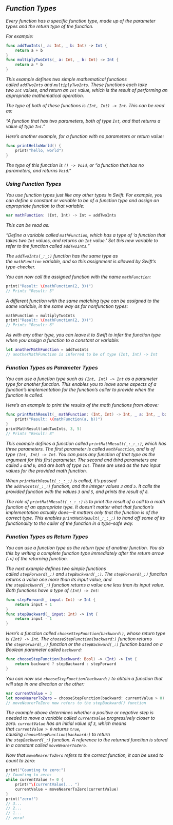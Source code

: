 ## *Function Types*

*Every function has a specific function type, made up of the parameter types and the return type of the function.*

*For example:*

```swift
func addTwoInts(_ a: Int, _ b: Int) -> Int {
    return a + b
}
func multiplyTwoInts(_ a: Int, _ b: Int) -> Int {
    return a * b
}
```

*This example defines two simple mathematical functions called `addTwoInts` and `multiplyTwoInts`. These functions each take two `Int` values, and return an `Int` value, which is the result of performing an appropriate mathematical operation.*

*The type of both of these functions is `(Int, Int) -> Int`. This can be read as:*

*“A function that has two parameters, both of type `Int`, and that returns a value of type `Int`.”*

*Here’s another example, for a function with no parameters or return value:*

```swift
func printHelloWorld() {
    print("hello, world")
}
```

*The type of this function is `() -> Void`, or “a function that has no parameters, and returns `Void`.”*

### *Using Function Types*

*You use function types just like any other types in Swift. For example, you can define a constant or variable to be of a function type and assign an appropriate function to that variable:*

```swift
var mathFunction: (Int, Int) -> Int = addTwoInts
```

*This can be read as:*

*“Define a variable called `mathFunction`, which has a type of ‘a function that takes two `Int` values, and returns an `Int` value.’ Set this new variable to refer to the function called `addTwoInts`.”*

*The `addTwoInts(_:_:)` function has the same type as the `mathFunction` variable, and so this assignment is allowed by Swift’s type-checker.*

*You can now call the assigned function with the name `mathFunction`:*

```swift
print("Result: \(mathFunction(2, 3))")
// Prints "Result: 5"
```

*A different function with the same matching type can be assigned to the same variable, in the same way as for nonfunction types:*

```swift
mathFunction = multiplyTwoInts
print("Result: \(mathFunction(2, 3))")
// Prints "Result: 6"
```

*As with any other type, you can leave it to Swift to infer the function type when you assign a function to a constant or variable:*

```swift
let anotherMathFunction = addTwoInts
// anotherMathFunction is inferred to be of type (Int, Int) -> Int
```

### *Function Types as Parameter Types*

*You can use a function type such as `(Int, Int) -> Int` as a parameter type for another function. This enables you to leave some aspects of a function’s implementation for the function’s caller to provide when the function is called.*

*Here’s an example to print the results of the math functions from above:*

```swift
func printMathResult(_ mathFunction: (Int, Int) -> Int, _ a: Int, _ b: Int) {
    print("Result: \(mathFunction(a, b))")
}
printMathResult(addTwoInts, 3, 5)
// Prints "Result: 8"
```

*This example defines a function called `printMathResult(_:_:_:)`, which has three parameters. The first parameter is called `mathFunction`, and is of type `(Int, Int) -> Int`. You can pass any function of that type as the argument for this first parameter. The second and third parameters are called `a` and `b`, and are both of type `Int`. These are used as the two input values for the provided math function.*

*When `printMathResult(_:_:_:)` is called, it’s passed the `addTwoInts(_:_:)` function, and the integer values `3` and `5`. It calls the provided function with the values `3` and `5`, and prints the result of `8`.*

*The role of `printMathResult(_:_:_:)` is to print the result of a call to a math function of an appropriate type. It doesn’t matter what that function’s implementation actually does—it matters only that the function is of the correct type. This enables `printMathResult(_:_:_:)` to hand off some of its functionality to the caller of the function in a type-safe way.*

### *Function Types as Return Types*

*You can use a function type as the return type of another function. You do this by writing a complete function type immediately after the return arrow (`->`) of the returning function.*

*The next example defines two simple functions called `stepForward(_:)` and `stepBackward(_:)`. The `stepForward(_:)` function returns a value one more than its input value, and the `stepBackward(_:)` function returns a value one less than its input value. Both functions have a type of `(Int) -> Int`:*

```swift
func stepForward(_ input: Int) -> Int {
    return input + 1
}
func stepBackward(_ input: Int) -> Int {
    return input - 1
}
```

*Here’s a function called `chooseStepFunction(backward:)`, whose return type is `(Int) -> Int`. The `chooseStepFunction(backward:)` function returns the `stepForward(_:)` function or the `stepBackward(_:)` function based on a Boolean parameter called `backward`:*

```swift
func chooseStepFunction(backward: Bool) -> (Int) -> Int {
    return backward ? stepBackward : stepForward
}
```

*You can now use `chooseStepFunction(backward:)` to obtain a function that will step in one direction or the other:*

```swift
var currentValue = 3
let moveNearerToZero = chooseStepFunction(backward: currentValue > 0)
// moveNearerToZero now refers to the stepBackward() function
```

*The example above determines whether a positive or negative step is needed to move a variable called `currentValue` progressively closer to zero. `currentValue` has an initial value of `3`, which means that `currentValue > 0` returns `true`, causing `chooseStepFunction(backward:)` to return the `stepBackward(_:)` function. A reference to the returned function is stored in a constant called `moveNearerToZero`.*

*Now that `moveNearerToZero` refers to the correct function, it can be used to count to zero:*

```swift
print("Counting to zero:")
// Counting to zero:
while currentValue != 0 {
    print("\(currentValue)... ")
    currentValue = moveNearerToZero(currentValue)
}
print("zero!")
// 3...
// 2...
// 1...
// zero!
```
